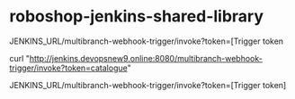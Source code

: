 # roboshop-jenkins-shared-library

JENKINS_URL/multibranch-webhook-trigger/invoke?token=[Trigger token

 curl "http://jenkins.devopsnew9.online:8080/multibranch-webhook-trigger/invoke?token=catalogue"

JENKINS_URL/multibranch-webhook-trigger/invoke?token=[Trigger token] 